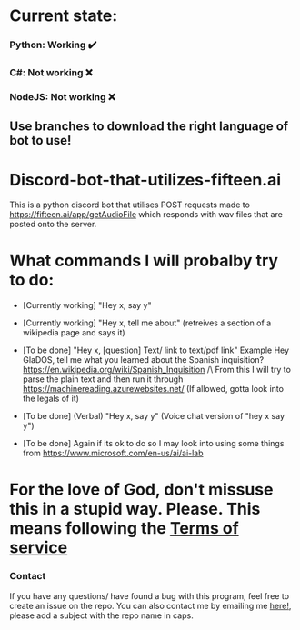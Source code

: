# Current state:
### Python:  Working ✔️
### C#: Not working ❌
### NodeJS: Not working ❌

## Use branches to download the right language of bot to use!

# Discord-bot-that-utilizes-fifteen.ai
This is a python discord bot that utilises POST requests made to https://fifteen.ai/app/getAudioFile which responds with wav files that are posted onto the server.

# What commands I will probalby try to do:

* [Currently working] "Hey x, say y" 

* [Currently working] "Hey x, tell me about" (retreives a section of a wikipedia page and says it)

* [To be done] "Hey x, [question] Text/ link to text/pdf link" 
Example Hey GlaDOS, tell me what you learned about the Spanish inquisition? https://en.wikipedia.org/wiki/Spanish_Inquisition
/\ From this I will try to parse the plain text and then run it through https://machinereading.azurewebsites.net/ (If allowed, gotta look into the legals of it)

* [To be done] (Verbal) "Hey x, say y" (Voice chat version of "hey x say y")

* [To be done] Again if its ok to do so I may look into using some things from https://www.microsoft.com/en-us/ai/ai-lab

# For the love of God, don't missuse this in a stupid way. Please. This means following the [Terms of service](http://fifteen.ai)

### Contact
If you have any questions/ have found a bug with this program, feel free to create an issue on the repo. You can also contact me by emailing me [here!](mailto:borockobobo@gmail.com), please add a subject with the repo name in caps. 
